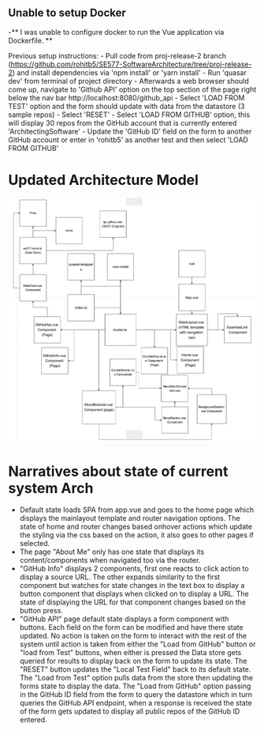 ## Unable to setup Docker
-** I was unable to configure docker to run the Vue application via Dockerfile. **

Previous setup instructions:
        - Pull code from proj-release-2 branch (https://github.com/rohitb5/SE577-SoftwareArchitecture/tree/proj-release-2) and install dependencies via 'npm install' or 'yarn install'
        - Run 'quasar dev' from terminal of project directory
        - Afterwards a web browser should come up, navigate to 'Github API' option on the top section of the page right below the nav bar http://localhost:8080/github_api
        - Select 'LOAD FROM TEST' option and the form should update with data from the datastore (3 sample repos)
        - Select 'RESET'
        - Select 'LOAD FROM GITHUB' option, this will display 30 repos from the GitHub account that is currently entered 'ArchitectingSoftware'
        - Update the 'GitHub ID' field on the form to another GitHub account or enter in 'rohitb5' as another test and then select 'LOAD FROM GITHUB'

# Updated Architecture Model 
![Screenshot](RefArchDiagram.png "Architecture Model")

# Narratives about state of current system Arch
- Default state loads SPA from app.vue and goes to the home page which displays the mainlayout template and router navigation options. The state of home and router changes based onhover actions which update the styling via the css based on the action, it also goes to other pages if selected. 
- The page "About Me" only has one state that displays its content/components when navigated too via the router.
- "GitHub Info" displays 2 components, first one reacts to click action to display a source URL. The other expands similarity to the first component but watches for state changes in the text box to display a button component that displays when clicked on to display a URL. The state of displaying the URL for that component changes based on the button press. 
- "GitHub API" page default state displays a form component with buttons. Each field on the form can be modified and have there state updated. No action is taken on the form to interact with the rest of the system until action is taken from either the "Load from GitHub" button or "load from Test" buttons, when either is pressed the Data store gets queried for results to display back on the form to update its state. The "RESET" button updates the "Local Test Field" back to its default state. The "Load from Test" option pulls data from the store then updating the forms state to display the data. The "Load from GitHub" option passing in the GitHub ID field from the form to query the datastore which in turn queries the GitHub API endpoint, when a response is received the state of the form gets updated to display all public repos of the GitHub ID entered. 

